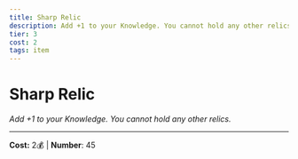 ```yaml
---
title: Sharp Relic
description: Add +1 to your Knowledge. You cannot hold any other relics.
tier: 3
cost: 2
tags: item
---
```

# Sharp Relic

_Add +1 to your Knowledge. You cannot hold any other relics._

___
**Cost:** 2💰 | **Number**: 45
